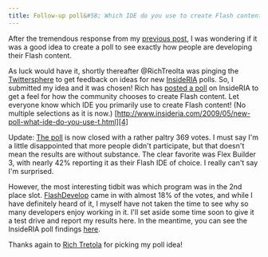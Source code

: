 ```yaml
---
title: Follow-up poll&#58; Which IDE do you use to create Flash content?
---
```


After the tremendous response from my [previous post][1], I was wondering if it was a good idea to create a poll to see exactly how people are developing their Flash content.

As luck would have it, shortly thereafter @RichTreolta was pinging the [Twittersphere][2] to get feedback on ideas for new [InsideRIA][3] polls. So, I submitted my idea and it was chosen! Rich has [posted a poll][4] on InsideRIA to get a feel for how the community chooses to create Flash content. Let everyone know which IDE you primarily use to create Flash content! (No multiple selections as it is now.) [http://www.insideria.com/2009/05/new-poll-what-ide-do-you-use-t.html][4]

Update: [The poll][5] is now closed with a rather paltry 369 votes. I must say I'm a little disappointed that more people didn't participate, but that doesn't mean the results are without substance. The clear favorite was Flex Builder 3, with nearly 42% reporting it as their Flash IDE of choice. I really can't say I'm surprised.

However, the most interesting tidbit was which program was in the 2nd place slot. [FlashDevelop][6] came in with almost 18% of the votes, and while I have definitely heard of it, I myself have not taken the time to see why so many developers enjoy working in it. I'll set aside some time soon to give it a test drive and report my results here. In the meantime, you can see the InsideRIA poll findings [here][7].

Thanks again to [Rich Tretola][8] for picking my poll idea!

[1]: https://kevinsuttle.com/posts/found-and-lost-the-flash-ide/ (Found and Lost: The Flash IDE)
[2]: http://twitter.com/richtretola/statuses/1846624356 (Twitter- Rich Treolta)
[3]: http://insideria.com/index.htm (InsideRIA)
[4]: http://www.insideria.com/2009/05/new-poll-what-ide-do-you-use-t.html (InsideRIA poll)
[5]: http://www.insideria.com/2009/05/poll-results-which-ide-do-you.html (InsideRIA poll results)
[6]: http://www.flashdevelop.org/wikidocs/index.php?title=Main_Page (FlashDevelop - Main Page)
[7]: http://www.insideria.com/2009/05/poll-results-which-ide-do-you.html (InsideRIA Poll Results)
[8]: http://blog.everythingflex.com/ (Rich Trelota - EverythingFlex)
